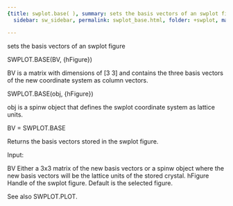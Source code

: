 ```yaml
---
{title: swplot.base( ), summary: sets the basis vectors of an swplot figure, keywords: sample,
  sidebar: sw_sidebar, permalink: swplot_base.html, folder: +swplot, mathjax: 'true'}

---
```

sets the basis vectors of an swplot figure
 
SWPLOT.BASE(BV, {hFigure})
 
BV is a matrix with dimensions of [3 3] and contains the three basis
vectors of the new coordinate system as column vectors.
 
SWPLOT.BASE(obj, {hFigure})
 
obj is a spinw object that defines the swplot coordinate system as
lattice units.
 
BV = SWPLOT.BASE
 
Returns the basis vectors stored in the swplot figure.
 
Input:
 
BV            Either a 3x3 matrix of the new basis vectors or a spinw
              object where the new basis vectors will be the lattice
              units of the stored crystal.
hFigure       Handle of the swplot figure. Default is the selected
              figure.
 
See also SWPLOT.PLOT.
 
